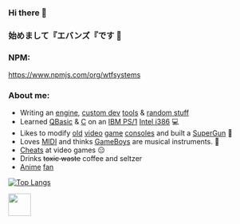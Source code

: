 ### Hi there 👋
### 始めまして『エバンズ『です 👋

### NPM:
https://www.npmjs.com/org/wtfsystems

### About me:
- Writing an [engine](https://github.com/wtfsystems/wtengine), [custom dev](https://github.com/wtfsystems/script_tray) [tools](https://github.com/wtfsystems/system_scripts) & [random stuff](https://github.com/wtfsystems/ppms)
- Learned [QBasic](https://en.wikipedia.org/wiki/QBasic) & [C](https://en.wikipedia.org/wiki/The_C_Programming_Language) on an [IBM PS/1](https://en.wikipedia.org/wiki/IBM_PS/1) [Intel i386](https://en.wikipedia.org/wiki/I386) :computer:
- Likes to modify [old](https://en.wikipedia.org/wiki/TurboGrafx-16) [video](https://en.wikipedia.org/wiki/Super_Nintendo_Entertainment_System) [game](https://en.wikipedia.org/wiki/Sega_Saturn) [consoles](https://en.wikipedia.org/wiki/Nintendo_Entertainment_System) and built a [SuperGun](https://en.wikipedia.org/wiki/SuperGun) :space_invader:
- Loves [MIDI](https://en.wikipedia.org/wiki/MIDI) and thinks [GameBoys](https://en.wikipedia.org/wiki/Game_Boy) are musical instruments.  :musical_keyboard:
- [Cheats](https://github.com/EUA/wxHexEditor) at video games :expressionless:
- Drinks ~~toxic waste~~ coffee and seltzer
- [A](https://en.wikipedia.org/wiki/Mobile_Suit_Gundam)[ni](https://en.wikipedia.org/wiki/Neon_Genesis_Evangelion)[me](https://typemoon.fandom.com/wiki/Fate_series) [fan](https://en.touhouwiki.net/wiki/Touhou_Wiki)

[![Top Langs](https://github-readme-stats.vercel.app/api/top-langs/?username=wtfsystems&layout=compact&theme=outrun)](https://github.com/anuraghazra/github-readme-stats)

<a href="https://endsoftwarepatents.org/innovating-without-patents"><img style="height: 45px;" src="https://static.fsf.org/nosvn/esp/logos/patent-free.svg"></a>
